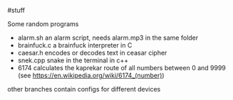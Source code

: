 #stuff 

Some random programs

* alarm.sh an alarm script, needs alarm.mp3 in the same folder
* brainfuck.c a brainfuck interpreter in C
* caesar.h encodes or decodes text in ceasar cipher
* snek.cpp snake in the terminal in c++
* 6174 calculates the kaprekar route of all numbers between 0 and 9999 (see https://en.wikipedia.org/wiki/6174_(number))

other branches contain configs for different devices
